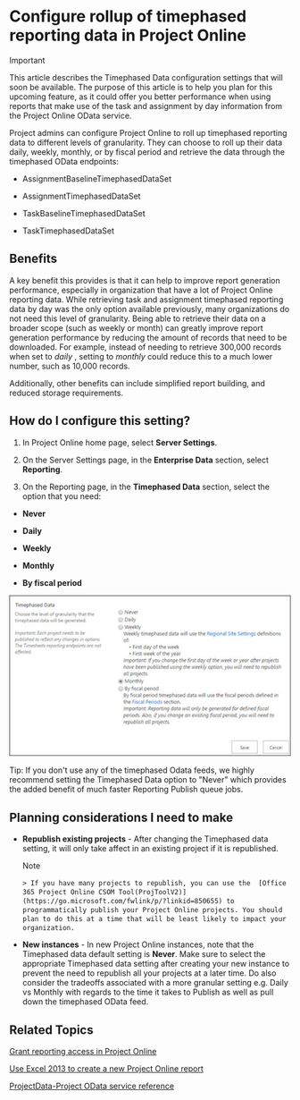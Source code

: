 
# Configure rollup of timephased reporting data in Project Online

> [!IMPORTANT]
>  This article describes the Timephased Data configuration settings that will soon be available. The purpose of this article is to help you plan for this upcoming feature, as it could offer you better performance when using reports that make use of the task and assignment by day information from the Project Online OData service.
  
    
    

Project admins can configure Project Online to roll up timephased reporting data to different levels of granularity. They can choose to roll up their data daily, weekly, monthly, or by fiscal period and retrieve the data through the timephased OData endpoints:
- AssignmentBaselineTimephasedDataSet
    
  
- AssignmentTimephasedDataSet
    
  
- TaskBaselineTimephasedDataSet
    
  
- TaskTimephasedDataSet
    
  

## Benefits

A key benefit this provides is that it can help to improve report generation performance, especially in organization that have a lot of Project Online reporting data. While retrieving task and assignment timephased reporting data by day was the only option available previously, many organizations do not need this level of granularity. Being able to retrieve their data on a broader scope (such as weekly or month) can greatly improve report generation performance by reducing the amount of records that need to be downloaded. For example, instead of needing to retrieve 300,000 records when set to  *daily*  , setting to *monthly*  could reduce this to a much lower number, such as 10,000 records.
  
    
    
Additionally, other benefits can include simplified report building, and reduced storage requirements.
  
    
    

## How do I configure this setting?


1. In Project Online home page, select **Server Settings**.
    
  
2. On the Server Settings page, in the **Enterprise Data** section, select **Reporting**.
    
  
3. On the Reporting page, in the **Timephased Data** section, select the option that you need:
    
  - **Never**
    
  
  - **Daily**
    
  
  - **Weekly**
    
  
  - **Monthly**
    
  
  - **By fiscal period**
    
  

  
    
    
![Timephased Data settings](images/79613178-72d6-4e94-8c5f-333bfe4fd318.jpg)
  
    
    

  
    
    

  
    
    

  
    
    

  
    
    

  
    
    
Tip: If you don't use any of the timephased Odata feeds, we highly recommend setting the Timephased Data option to "Never" which provides the added benefit of much faster Reporting Publish queue jobs.
  
    
    

## Planning considerations I need to make


- **Republish existing projects** - After changing the Timephased data setting, it will only take affect in an existing project if it is republished.
    
    > [!NOTE]
      > If you have many projects to republish, you can use the  [Office 365 Project Online CSOM Tool(ProjToolV2)](https://go.microsoft.com/fwlink/p/?linkid=850655) to programmatically publish your Project Online projects. You should plan to do this at a time that will be least likely to impact your organization.
- **New instances** - In new Project Online instances, note that the Timephased data default setting is **Never**. Make sure to select the appropriate Timephased data setting after creating your new instance to prevent the need to republish all your projects at a later time. Do also consider the tradeoffs associated with a more granular setting e.g. Daily vs Monthly with regards to the time it takes to Publish as well as pull down the timephased OData feed.
    
  

## Related Topics

 [Grant reporting access in Project Online](4f125cf5-a752-4ce6-b9e9-5a2eb6ace9e2.md)
  
    
    
 [Use Excel 2013 to create a new Project Online report](d523d604-940c-4c57-a190-59b793ac9d49.md)
  
    
    
 [ProjectData-Project OData service reference](https://go.microsoft.com/fwlink/p/?linkid=852876)
  
    
    
